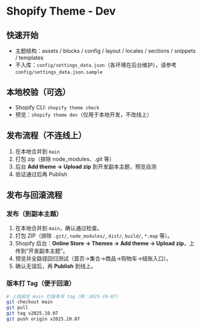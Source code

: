 # Shopify Theme - Dev

## 快速开始
- 主题结构：assets / blocks / config / layout / locales / sections / snippets / templates
- 不入库：`config/settings_data.json`（各环境在后台维护），请参考 `config/settings_data.json.sample`

## 本地校验（可选）
- Shopify CLI: `shopify theme check`
- 预览：`shopify theme dev`（仅用于本地开发，不改线上）

## 发布流程（不连线上）
1. 在本地合并到 `main`
2. 打包 zip（排除 node_modules、.git 等）
3. 后台 **Add theme → Upload zip** 到开发副本主题，预览自测
4. 验证通过后再 Publish

## 发布与回滚流程

### 发布（到副本主题）
1. 在本地合并到 `main`，确认通过检查。
2. 打包 ZIP（排除 `.git/`, `node_modules/`, `dist/`, `build/`, `*.map` 等）。
3. Shopify 后台：**Online Store → Themes → Add theme → Upload zip**，上传到“开发副本主题”。
4. 预览并全路径回归测试（首页→集合→商品→购物车→结账入口）。
5. 确认无误后，再 **Publish** 到线上。

### 版本打 Tag（便于回滚）
```bash
# 上线前在 main 打版本号 tag（例：2025-10-07）
git checkout main
git pull
git tag v2025.10.07
git push origin v2025.10.07
